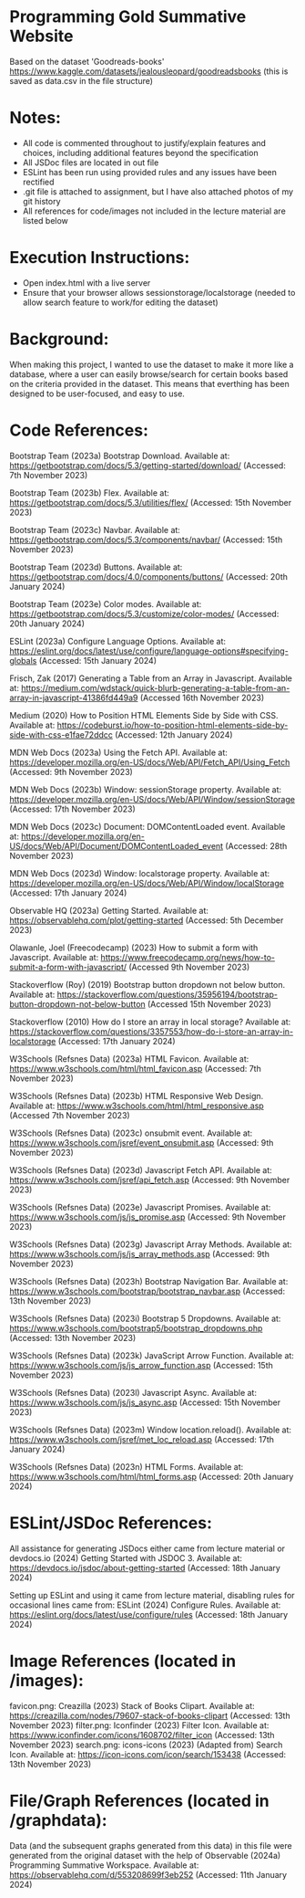 # Programming Gold Summative Website
Based on the dataset 'Goodreads-books' https://www.kaggle.com/datasets/jealousleopard/goodreadsbooks (this is saved as data.csv in the file structure)

# Notes:
- All code is commented throughout to justify/explain features and choices, including additional features beyond the specification
- All JSDoc files are located in out file
- ESLint has been run using provided rules and any issues have been rectified
- .git file is attached to assignment, but I have also attached photos of my git history
- All references for code/images not included in the lecture material are listed below

# Execution Instructions:
- Open index.html with a live server
- Ensure that your browser allows sessionstorage/localstorage (needed to allow search feature to work/for editing the dataset)

# Background:
When making this project, I wanted to use the dataset to make it more like a database, where a user can easily browse/search for certain books based on the criteria provided in the dataset. This means that everthing has been designed to be user-focused, and easy to use.

# Code References:
Bootstrap Team (2023a) Bootstrap Download. Available at: https://getbootstrap.com/docs/5.3/getting-started/download/ (Accessed: 7th November 2023)

Bootstrap Team (2023b) Flex. Available at: https://getbootstrap.com/docs/5.3/utilities/flex/ (Accessed: 15th November 2023)

Bootstrap Team (2023c) Navbar. Available at: https://getbootstrap.com/docs/5.3/components/navbar/ (Accessed: 15th November 2023)

Bootstrap Team (2023d) Buttons. Available at: https://getbootstrap.com/docs/4.0/components/buttons/ (Accessed: 20th January 2024)

Bootstrap Team (2023e) Color modes. Available at: https://getbootstrap.com/docs/5.3/customize/color-modes/ (Accessed: 20th January 2024)

ESLint (2023a) Configure Language Options. Available at: https://eslint.org/docs/latest/use/configure/language-options#specifying-globals (Accessed: 15th January 2024)

Frisch, Zak (2017) Generating a Table from an Array in Javascript. Available at: https://medium.com/wdstack/quick-blurb-generating-a-table-from-an-array-in-javascript-41386fd449a9 (Accessed 16th November 2023)

Medium (2020) How to Position HTML Elements Side by Side with CSS. Available at: https://codeburst.io/how-to-position-html-elements-side-by-side-with-css-e1fae72ddcc (Accessed: 12th January 2024)

MDN Web Docs (2023a) Using the Fetch API. Available at: https://developer.mozilla.org/en-US/docs/Web/API/Fetch_API/Using_Fetch (Accessed: 9th November 2023)

MDN Web Docs (2023b) Window: sessionStorage property. Available at: https://developer.mozilla.org/en-US/docs/Web/API/Window/sessionStorage (Accessed: 17th November 2023)

MDN Web Docs (2023c) Document: DOMContentLoaded event. Available at: https://developer.mozilla.org/en-US/docs/Web/API/Document/DOMContentLoaded_event (Accessed: 28th November 2023)

MDN Web Docs (2023d) Window: localstorage property. Available at: https://developer.mozilla.org/en-US/docs/Web/API/Window/localStorage (Accessed: 17th January 2024)

Observable HQ (2023a) Getting Started. Available at: https://observablehq.com/plot/getting-started (Accessed: 5th December 2023)

Olawanle, Joel (Freecodecamp) (2023) How to submit a form with Javascript. Available at: https://www.freecodecamp.org/news/how-to-submit-a-form-with-javascript/ (Accessed 9th November 2023)

Stackoverflow (Roy) (2019) Bootstrap button dropdown not below button. Available at: https://stackoverflow.com/questions/35956194/bootstrap-button-dropdown-not-below-button (Accessed 15th November 2023)

Stackoverflow (2010) How do I store an array in local storage? Available at: https://stackoverflow.com/questions/3357553/how-do-i-store-an-array-in-localstorage (Accessed: 17th January 2024)

W3Schools (Refsnes Data) (2023a) HTML Favicon. Available at: https://www.w3schools.com/html/html_favicon.asp (Accessed: 7th November 2023)

W3Schools (Refsnes Data) (2023b) HTML Responsive Web Design. Available at: https://www.w3schools.com/html/html_responsive.asp (Accessed 7th November 2023)

W3Schools (Refsnes Data) (2023c) onsubmit event. Available at: https://www.w3schools.com/jsref/event_onsubmit.asp (Accessed: 9th November 2023)

W3Schools (Refsnes Data) (2023d) Javascript Fetch API. Available at: https://www.w3schools.com/jsref/api_fetch.asp (Accessed: 9th November 2023)

W3Schools (Refsnes Data) (2023e) Javascript Promises. Available at: https://www.w3schools.com/js/js_promise.asp (Accessed: 9th November 2023)

W3Schools (Refsnes Data) (2023g) Javascript Array Methods. Available at: https://www.w3schools.com/js/js_array_methods.asp (Accessed: 9th November 2023)

W3Schools (Refsnes Data) (2023h) Bootstrap Navigation Bar. Available at: https://www.w3schools.com/bootstrap/bootstrap_navbar.asp (Accessed: 13th November 2023)

W3Schools (Refsnes Data) (2023i) Bootstrap 5 Dropdowns. Available at: https://www.w3schools.com/bootstrap5/bootstrap_dropdowns.php (Accessed: 13th November 2023)

W3Schools (Refsnes Data) (2023k) JavaScript Arrow Function. Available at: https://www.w3schools.com/js/js_arrow_function.asp (Accessed: 15th November 2023)

W3Schools (Refsnes Data) (2023l) Javascript Async. Available at: https://www.w3schools.com/js/js_async.asp (Accessed: 15th November 2023)

W3Schools (Refsnes Data) (2023m) Window location.reload(). Available at: https://www.w3schools.com/jsref/met_loc_reload.asp (Accessed: 17th January 2024)

W3Schools (Refsnes Data) (2023n) HTML Forms. Available at: https://www.w3schools.com/html/html_forms.asp (Accessed: 20th January 2024)

# ESLint/JSDoc References:
All assistance for generating JSDocs either came from lecture material or devdocs.io (2024) Getting Started with JSDOC 3. Available at: https://devdocs.io/jsdoc/about-getting-started (Accessed: 18th January 2024)

Setting up ESLint and using it came from lecture material, disabling rules for occasional lines came from: ESLint (2024) Configure Rules. Available at: https://eslint.org/docs/latest/use/configure/rules (Accessed: 18th January 2024)

# Image References (located in /images):
favicon.png: Creazilla (2023) Stack of Books Clipart. Available at: https://creazilla.com/nodes/79607-stack-of-books-clipart (Accessed: 13th November 2023)
filter.png: Iconfinder (2023) Filter Icon. Available at: https://www.iconfinder.com/icons/1608702/filter_icon (Accessed: 13th November 2023)
search.png: icons-icons (2023) (Adapted from) Search Icon. Available at: https://icon-icons.com/icon/search/153438 (Accessed: 13th November 2023)

# File/Graph References (located in /graphdata):
Data (and the subsequent graphs generated from this data) in this file were generated from the original dataset with the help of Observable (2024a) Programming Summative Workspace. Available at: https://observablehq.com/d/553208699f3eb252 (Accessed: 11th January 2024) 